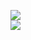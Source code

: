 [![](https://img.shields.io/badge/Made%20With-Github%20Spray-lightgrey.svg?style=for-the-badge&logo=github)](https://github.com/Annihil/github-spray#26573)  
[![](https://i.imgur.com/2DrTn0Z.gif)](https://github.com/Annihil/github-spray)